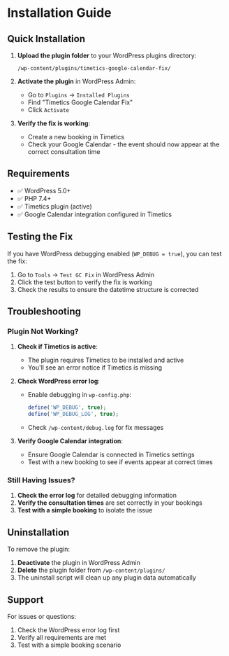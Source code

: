 # Installation Guide

## Quick Installation

1. **Upload the plugin folder** to your WordPress plugins directory:
   ```
   /wp-content/plugins/timetics-google-calendar-fix/
   ```

2. **Activate the plugin** in WordPress Admin:
   - Go to `Plugins` → `Installed Plugins`
   - Find "Timetics Google Calendar Fix"
   - Click `Activate`

3. **Verify the fix is working**:
   - Create a new booking in Timetics
   - Check your Google Calendar - the event should now appear at the correct consultation time

## Requirements

- ✅ WordPress 5.0+
- ✅ PHP 7.4+
- ✅ Timetics plugin (active)
- ✅ Google Calendar integration configured in Timetics

## Testing the Fix

If you have WordPress debugging enabled (`WP_DEBUG = true`), you can test the fix:

1. Go to `Tools` → `Test GC Fix` in WordPress Admin
2. Click the test button to verify the fix is working
3. Check the results to ensure the datetime structure is corrected

## Troubleshooting

### Plugin Not Working?

1. **Check if Timetics is active**:
   - The plugin requires Timetics to be installed and active
   - You'll see an error notice if Timetics is missing

2. **Check WordPress error log**:
   - Enable debugging in `wp-config.php`:
     ```php
     define('WP_DEBUG', true);
     define('WP_DEBUG_LOG', true);
     ```
   - Check `/wp-content/debug.log` for fix messages

3. **Verify Google Calendar integration**:
   - Ensure Google Calendar is connected in Timetics settings
   - Test with a new booking to see if events appear at correct times

### Still Having Issues?

1. **Check the error log** for detailed debugging information
2. **Verify the consultation times** are set correctly in your bookings
3. **Test with a simple booking** to isolate the issue

## Uninstallation

To remove the plugin:

1. **Deactivate** the plugin in WordPress Admin
2. **Delete** the plugin folder from `/wp-content/plugins/`
3. The uninstall script will clean up any plugin data automatically

## Support

For issues or questions:
1. Check the WordPress error log first
2. Verify all requirements are met
3. Test with a simple booking scenario
